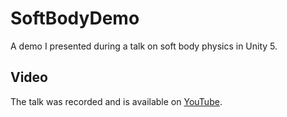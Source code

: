 # SoftBodyDemo

A demo I presented during a talk on soft body physics in Unity 5.

## Video

The talk was recorded and is available on [YouTube].

[YouTube]: https://youtu.be/mCGVxMqHYUk
